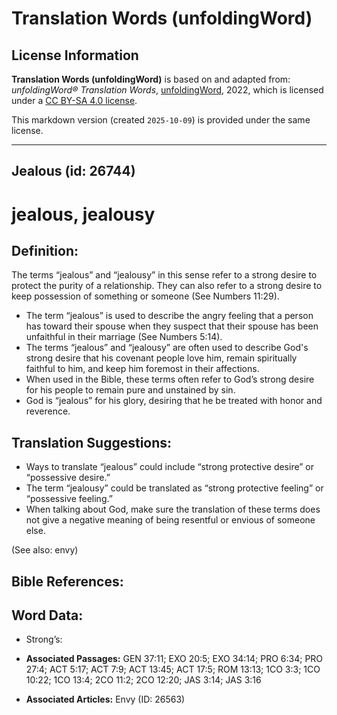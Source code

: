 # Translation Words (unfoldingWord)

## License Information

**Translation Words (unfoldingWord)** is based on and adapted from: _unfoldingWord® Translation Words_, [unfoldingWord](https://unfoldingword.org/utw), 2022, which is licensed under a [CC BY-SA 4.0 license](https://creativecommons.org/licenses/by-sa/4.0/legalcode.en).

This markdown version (created `2025-10-09`) is provided under the same license.



--------------------------------

## Jealous (id: 26744)

jealous, jealousy
=================

Definition:
-----------

The terms “jealous” and “jealousy” in this sense refer to a strong desire to protect the purity of a relationship. They can also refer to a strong desire to keep possession of something or someone (See Numbers 11:29\).

* The term “jealous” is used to describe the angry feeling that a person has toward their spouse when they suspect that their spouse has been unfaithful in their marriage (See Numbers 5:14\).
* The terms “jealous” and “jealousy” are often used to describe God's strong desire that his covenant people love him, remain spiritually faithful to him, and keep him foremost in their affections.
* When used in the Bible, these terms often refer to God’s strong desire for his people to remain pure and unstained by sin.
* God is “jealous” for his glory, desiring that he be treated with honor and reverence.

Translation Suggestions:
------------------------

* Ways to translate “jealous” could include “strong protective desire” or “possessive desire.”
* The term “jealousy” could be translated as “strong protective feeling” or “possessive feeling.”
* When talking about God, make sure the translation of these terms does not give a negative meaning of being resentful or envious of someone else.

(See also: envy)

Bible References:
-----------------

Word Data:
----------

* Strong’s:

* **Associated Passages:** GEN 37:11; EXO 20:5; EXO 34:14; PRO 6:34; PRO 27:4; ACT 5:17; ACT 7:9; ACT 13:45; ACT 17:5; ROM 13:13; 1CO 3:3; 1CO 10:22; 1CO 13:4; 2CO 11:2; 2CO 12:20; JAS 3:14; JAS 3:16
* **Associated Articles:** Envy (ID: 26563)

